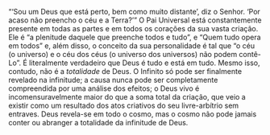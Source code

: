 “‘Sou um Deus que está perto, bem como muito distante’, diz o Senhor. ‘Por acaso não preencho o céu e a Terra?’” O Pai Universal está constantemente presente em todas as partes e em todos os corações da sua vasta criação. Ele é “a plenitude daquele que preenche todos e tudo”, e “Quem tudo opera em todos” e, além disso, o conceito da sua personalidade é tal que “o céu (o universo) e o céu dos céus (o universo dos universos) não podem contê-Lo”. É literalmente verdadeiro que Deus é tudo e está em tudo. Mesmo isso, contudo, não é a *totalidade* de Deus. O Infinito só pode ser finalmente revelado na infinitude; a causa nunca pode ser completamente compreendida por uma análise dos efeitos; o Deus vivo é incomensuravelmente maior do que a soma total da criação, que veio a existir como um resultado dos atos criativos do seu livre-arbítrio sem entraves. Deus revela-se em todo o cosmo, mas o cosmo não pode jamais conter ou abranger a totalidade da infinitude de Deus.